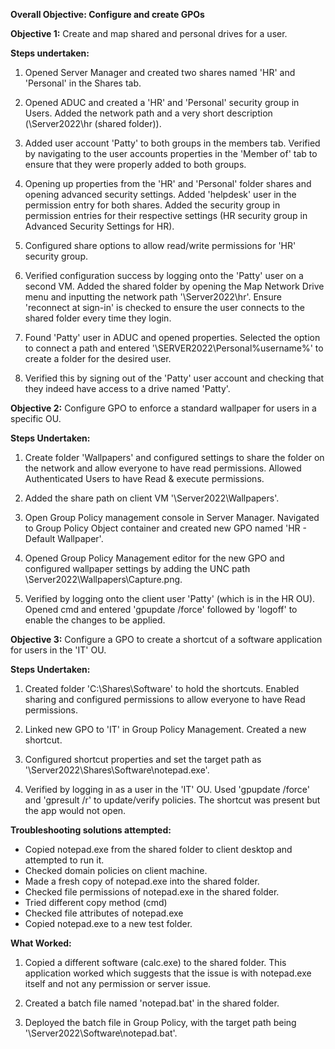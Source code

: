 **Overall Objective: Configure and create GPOs** 

**Objective 1:** Create and map shared and personal drives for a user. 

**Steps undertaken:** 

1. Opened Server Manager and created two shares named 'HR' and 'Personal' in the Shares tab.

2. Opened ADUC and created a 'HR' and 'Personal' security group in Users. Added the network path and a very short description (\Server2022\hr (shared folder)).

3. Added user account 'Patty' to both groups in the members tab. Verified by navigating to the user accounts properties in the 'Member of' tab to ensure that they were properly added to both groups.

4. Opening up properties from the 'HR' and 'Personal' folder shares and opening advanced security settings. Added 'helpdesk' user in the permission entry for both shares. Added the security group in permission entries for their respective settings (HR security group in Advanced Security Settings for HR).

5. Configured share options to allow read/write permissions for 'HR' security group.

6. Verified configuration success by logging onto the 'Patty' user on a second VM. Added the shared folder by opening the Map Network Drive menu and inputting the network path '\\Server2022\hr'. Ensure 'reconnect at sign-in' is checked to ensure the user connects to the shared folder every time they login.

7. Found 'Patty' user in ADUC and opened properties. Selected the option to connect a path and entered '\\SERVER2022\Personal\%username%' to create a folder for the desired user.

8. Verified this by signing out of the 'Patty' user account and checking that they indeed have access to a drive named 'Patty'. 


**Objective 2:** Configure GPO to enforce a standard wallpaper for users in a specific OU. 

**Steps Undertaken:** 

1. Create folder 'Wallpapers' and configured settings to share the folder on the network and allow everyone to have read permissions. Allowed Authenticated Users to have Read & execute permissions.

2. Added the share path on client VM '\\Server2022\Wallpapers'.

3. Open Group Policy management console in Server Manager. Navigated to Group Policy Object container and created new GPO named 'HR - Default Wallpaper'.

4. Opened Group Policy Management editor for the new GPO and configured wallpaper settings by adding the UNC path \\Server2022\Wallpapers\Capture.png.

5. Verified by logging onto the client user 'Patty' (which is in the HR OU). Opened cmd and entered 'gpupdate /force' followed by 'logoff' to enable the changes to be applied.


**Objective 3:** Configure a GPO to create a shortcut of a software application for users in the 'IT' OU. 

**Steps Undertaken:** 

1. Created folder 'C:\Shares\Software' to hold the shortcuts. Enabled sharing and configured permissions to allow everyone to have Read permissions.

2. Linked new GPO to 'IT' in Group Policy Management. Created a new shortcut.

3. Configured shortcut properties and set the target path as '\\Server2022\Shares\Software\notepad.exe'.

4. Verified by logging in as a user in the 'IT' OU. Used 'gpupdate /force' and 'gpresult /r' to update/verify policies. The shortcut was present but the app would not open.

**Troubleshooting solutions attempted:** 

  * Copied notepad.exe from the shared folder to client desktop and attempted to run it.
  * Checked domain policies on client machine.
  * Made a fresh copy of notepad.exe into the shared folder.
  * Checked file permissions of notepad.exe in the shared folder.
  * Tried different copy method (cmd)
  * Checked file attributes of notepad.exe
  * Copied notepad.exe to a new test folder.

**What Worked:**

1. Copied a different software (calc.exe) to the shared folder. This application worked which suggests that the issue is with notepad.exe itself and not any permission or server issue.

2. Created a batch file named 'notepad.bat' in the shared folder.

3. Deployed the batch file in Group Policy, with the target path being '\\Server2022\Software\notepad.bat'. 
